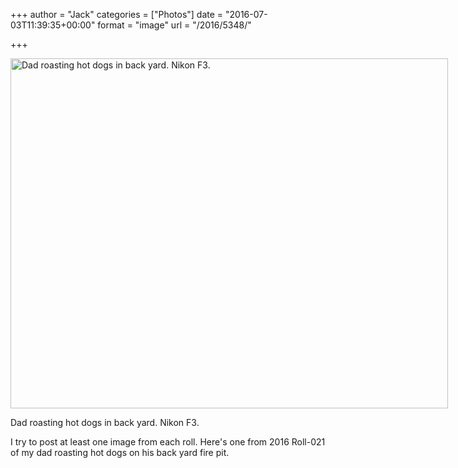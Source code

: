 +++
author = "Jack"
categories = ["Photos"]
date = "2016-07-03T11:39:35+00:00"
format = "image"
url = "/2016/5348/"

+++

<div id="attachment_5349" style="width: 710px" class="wp-caption alignright">
  <img class="size-large wp-image-5349" src="/img/2016/07/2016-07-03_Dad-roasting-hot-dogs-in-back-yard-6-1024x819.jpg" alt="Dad roasting hot dogs in back yard. Nikon F3." width="700" height="560" srcset="/img/2016/07/2016-07-03_Dad-roasting-hot-dogs-in-back-yard-6.jpg 1024w, /img/2016/07/2016-07-03_Dad-roasting-hot-dogs-in-back-yard-6-300x240.jpg 300w, /img/2016/07/2016-07-03_Dad-roasting-hot-dogs-in-back-yard-6-768x614.jpg 768w, /img/2016/07/2016-07-03_Dad-roasting-hot-dogs-in-back-yard-6-700x560.jpg 700w" sizes="(max-width: 700px) 100vw, 700px" />
  
  <p class="wp-caption-text">
    Dad roasting hot dogs in back yard. Nikon F3.
  </p>
</div>

I try to post at least one image from each roll. Here's one from 2016 Roll-021 of my dad roasting hot dogs on his back yard fire pit.